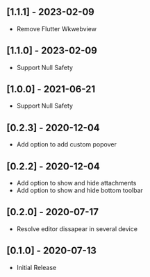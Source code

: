## [1.1.1] - 2023-02-09
* Remove Flutter Wkwebview

## [1.1.0] - 2023-02-09
* Support Null Safety

## [1.0.0] - 2021-06-21
* Support Null Safety

## [0.2.3] - 2020-12-04
* Add option to add custom popover

## [0.2.2] - 2020-12-04
* Add option to show and hide attachments
* Add option to show and hide bottom toolbar

## [0.2.0] - 2020-07-17
* Resolve editor dissapear in several device

## [0.1.0] - 2020-07-13
* Initial Release